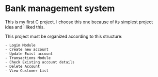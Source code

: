 # Bank management system

This is my first C project. I choose this one because of its simplest project idea and i liked this.

This project must be organized according to this structure:

    - Login Module
    - Create new account
    - Update Exist account
    - Transactions Module
    - Check Existing account details
    - Delete Account
    - View Customer List

